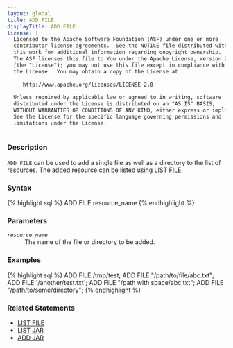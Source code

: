 ```yaml
---
layout: global
title: ADD FILE
displayTitle: ADD FILE
license: |
  Licensed to the Apache Software Foundation (ASF) under one or more
  contributor license agreements.  See the NOTICE file distributed with
  this work for additional information regarding copyright ownership.
  The ASF licenses this file to You under the Apache License, Version 2.0
  (the "License"); you may not use this file except in compliance with
  the License.  You may obtain a copy of the License at
 
     http://www.apache.org/licenses/LICENSE-2.0
 
  Unless required by applicable law or agreed to in writing, software
  distributed under the License is distributed on an "AS IS" BASIS,
  WITHOUT WARRANTIES OR CONDITIONS OF ANY KIND, either express or implied.
  See the License for the specific language governing permissions and
  limitations under the License.
---
```


### Description
`ADD FILE` can be used to add a single file as well as a directory to the list of resources. The added resource can be listed using [LIST FILE](sql-ref-syntax-aux-resource-mgmt-list-file.html).

### Syntax
{% highlight sql %}
ADD FILE resource_name
{% endhighlight %}

### Parameters
<dl>
 <dt><code><em>resource_name</em></code></dt>
 <dd>The name of the file or directory to be added.</dd>
</dl>

### Examples
{% highlight sql %}
ADD FILE /tmp/test;
ADD FILE "/path/to/file/abc.txt";
ADD FILE '/another/test.txt';
ADD FILE "/path with space/abc.txt";
ADD FILE "/path/to/some/directory";
{% endhighlight %}

### Related Statements
 * [LIST FILE](sql-ref-syntax-aux-resource-mgmt-list-file.html)
 * [LIST JAR](sql-ref-syntax-aux-resource-mgmt-list-jar.html)
 * [ADD JAR](sql-ref-syntax-aux-resource-mgmt-add-jar.html)

